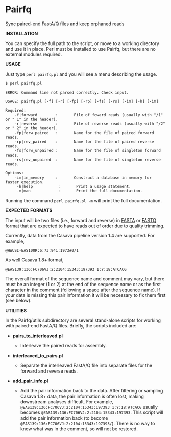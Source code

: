 Pairfq
======

Sync paired-end FastA/Q files and keep orphaned reads

**INSTALLATION**

You can specify the full path to the script, or move to a working directory and use it in place. Perl must be installed to use Pairfq, but there are no external modules required.

**USAGE**

Just type `perl pairfq.pl` and you will see a menu describing the usage. 

    $ perl pairfq.pl

    ERROR: Command line not parsed correctly. Check input.

    USAGE: pairfq.pl [-f] [-r] [-fp] [-rp] [-fs] [-rs] [-im] [-h] [-im]

    Required:
        -f|forward        :       File of foward reads (usually with "/1" or " 1" in the header).
        -r|reverse        :       File of reverse reads (usually with "/2" or " 2" in the header).
        -fp|forw_paired   :       Name for the file of paired forward reads.
        -rp|rev_paired    :       Name for the file of paired reverse reads.
        -fs|forw_unpaired :       Name for the file of singleton forward reads.
        -rs|rev_unpaired  :       Name for the file of singleton reverse reads.

    Options:
        -im|in_memory     :       Construct a database in memory for faster execution.
         -h|help           :       Print a usage statement.
         -m|man            :       Print the full documentation.

Running the command `perl pairfq.pl -m` will print the full documentation.

**EXPECTED FORMATS**

The input will be two files (i.e., forward and reverse) in [FASTA](http://en.wikipedia.org/wiki/FASTA_format) or [FASTQ](http://en.wikipedia.org/wiki/FASTQ_format) format that are expected to have reads out of order due to quality trimming.

Currently, data from the Casava pipeline version 1.4 are supported. For example,

    @HWUSI-EAS100R:6:73:941:1973#0/1

As well Casava 1.8+ format,

    @EAS139:136:FC706VJ:2:2104:15343:197393 1:Y:18:ATCACG

The overall format of the sequence name and comment may vary, but there must be an integer (1 or 2) at the end of the sequence name or as the first character in the comment (following a space after the sequence name). If your data is missing this pair information it will be necessary to fix them first (see below). 

**UTILITIES**

In the Pairfq/utils subdirectory are several stand-alone scripts for working with paired-end FastA/Q files. Briefly, the scripts included are:

* **pairs_to_interleaved.pl**

  * Interleave the paired reads for assembly.

* **interleaved_to_pairs.pl**

  * Separate the interleaved FastA/Q file into separate files for the forward and reverse reads.

* **add_pair_info.pl**

  * Add the pair information back to the data. After filtering or sampling Casava 1.8+ data, the pair information is often lost, making downstream analyses difficult. For example, `@EAS139:136:FC706VJ:2:2104:15343:197393 1:Y:18:ATCACG` usually becomes `@EAS139:136:FC706VJ:2:2104:15343:197393`. This script will add the pair information back (to become `@EAS139:136:FC706VJ:2:2104:15343:197393/`). There is no way to know what was in the comment, so will not be restored. 
